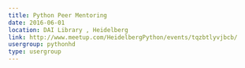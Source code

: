```yaml
---
title: Python Peer Mentoring
date: 2016-06-01
location: DAI Library , Heidelberg
link: http://www.meetup.com/HeidelbergPython/events/tqzbtlyvjbcb/
usergroup: pythonhd
type: usergroup
---
```

